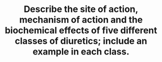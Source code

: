 ---
title: "Describe the site of action, mechanism of action and the biochemical effects of five different classes of diuretics; include an example in each class."
entityType: SAQ
exam: PEX
college: CICM
year: 2022
sitting: B
question: 17
passRate: 90
EC_expectedDomains:
- "site, mechanism of action, biochemical effects and an example"
EC_errorsCommon:
- "Non-biochemical effects did not attract any marks."
- "Similarly, an introductory statement about diuretics was not required and attracted no marks."
- "Biochemical effects were not answered clearly or completely."
- "Effect on acid-base was answered correctly by very few candidates."
- "Vague statements such as \"increased sodium\" did not score as well as more precise terminology like \"hypernatraemia\" or \"raised serum sodium\"."
- "A few answers incorrectly stated that the mechanism of action of thiazides was ENaC inhibition."
---